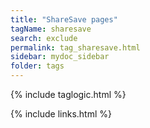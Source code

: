 ```yaml
---
title: "ShareSave pages"
tagName: sharesave
search: exclude
permalink: tag_sharesave.html
sidebar: mydoc_sidebar
folder: tags
---
```

{% include taglogic.html %}

{% include links.html %}
